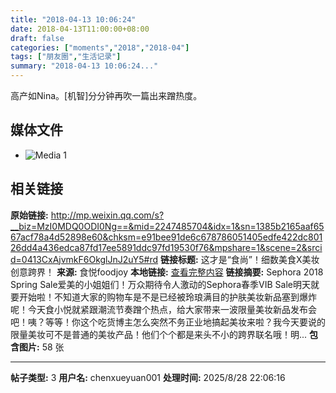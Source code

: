 ```yaml
---
title: "2018-04-13 10:06:24"
date: 2018-04-13T11:00:00+08:00
draft: false
categories: ["moments","2018","2018-04"]
tags: ["朋友圈","生活记录"]
summary: "2018-04-13 10:06:24..."
---
```


高产如Nina。[机智]分分钟再吹一篇出来蹭热度。

## 媒体文件

- ![Media 1](/Moments/photos/2018-04-13/201804131006240.jpg)

## 相关链接

**原始链接:** http://mp.weixin.qq.com/s?__biz=MzI0MDQ0ODI0Ng==&mid=2247485704&idx=1&sn=1385b2165aaf6567acf78a4d52898e60&chksm=e91bee91de6c678786051405edfe422dc80126dd4a436edca87fd17ee5891ddc97fd19530f76&mpshare=1&scene=2&srcid=0413CxAjvmkF6OkglJnJ2uY5#rd
**链接标题:** 这才是“食尚”！细数美食X美妆创意跨界！
**来源:** 食悦foodjoy
**本地链接:** [查看完整内容](/link_content/2018/04/2018-04-13-1/link_content/)
**链接摘要:** Sephora 2018 Spring Sale爱美的小姐姐们！万众期待令人激动的Sephora春季VIB Sale明天就要开始啦！不知道大家的购物车是不是已经被玲琅满目的护肤美妆新品塞到爆炸呢！今天食小悦就紧跟潮流节奏蹭个热点，给大家带来一波限量美妆新品发布会吧！咦？等等！你这个吃货博主怎么突然不务正业地搞起美妆来啦？我今天要说的限量美妆可不是普通的美妆产品！他们个个都是来头不小的跨界联名哦！明...
**包含图片:** 58 张

---

**帖子类型:** 3
**用户名:** chenxueyuan001
**处理时间:** 2025/8/28 22:06:16
